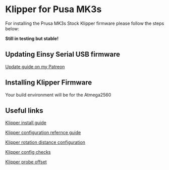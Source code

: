 # Klipper for Pusa MK3s

For installing the Prusa MK3s Stock Klipper firmware please follow the steps below:

__Still in testing but stable!__

## Updating Einsy Serial USB firmware

[Update guide on my Patreon](https://www.patreon.com/posts/stock-prusa-mk3s-48015680)

## Installing Klipper Firmware

Your build environment will be for the Atmega2560

## Useful links

[Klipper install guide](https://www.klipper3d.org/Installation.html)

[Klipper configuration refernce guide](https://github.com/KevinOConnor/klipper/blob/master/docs/Config_Reference.md)

[Klipper rotation distance configuration](https://github.com/KevinOConnor/klipper/blob/master/docs/Rotation_Distance.md)

[Klipper config checks](https://github.com/KevinOConnor/klipper/blob/master/docs/Config_checks.md)

[Klipper probe offset](https://github.com/KevinOConnor/klipper/blob/master/docs/Probe_Calibrate.md)
